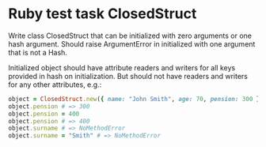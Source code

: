# Ruby test task ClosedStruct

Write class ClosedStruct that can be initialized with zero arguments or one hash argument.
Should raise ArgumentError in initialized with one argument that is not a Hash.

Initialized object should have attribute readers and writers for all keys provided in hash on initialization.
But should not have readers and writers for any other attributes, e.g.:

```ruby
object = ClosedStruct.new({ name: "John Smith", age: 70, pension: 300 })
object.pension # => 300
object.pension = 400
object.pension # => 400
object.surname # => NoMethodError
object.surname = "Smith" # => NoMethodError
```
